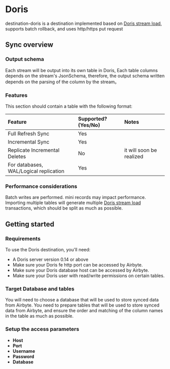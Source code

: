 # Doris

destination-doris is a destination implemented based on [Doris stream load](https://doris.apache.org/docs/dev/data-operate/import/import-way/stream-load-manual), supports batch rollback, and uses http/https put request

## Sync overview

### Output schema

Each stream will be output into its own table in Doris, Each table columns depends on the stream's JsonSchema, therefore, the output schema written depends on the parsing of the column by the stream。


### Features

This section should contain a table with the following format:

| Feature | Supported?(Yes/No) | Notes |
| :--- |:-------------------| :--- |
| Full Refresh Sync | Yes                |  |
| Incremental Sync | Yes                |  |
| Replicate Incremental Deletes | No                 | it will soon be realized |
| For databases, WAL/Logical replication | Yes                |  |

### Performance considerations

Batch writes are performed. mini records may impact performance.  
Importing multiple tables will generate multiple [Doris stream load](https://doris.apache.org/docs/dev/data-operate/import/import-way/stream-load-manual) transactions, which should be split as much as possible.

## Getting started

### Requirements

To use the Doris destination, you'll need:
* A Doris server version 0.14 or above
* Make sure your Doris fe http port can be accessed by Airbyte.
* Make sure your Doris database host can be accessed by Airbyte. 
* Make sure your Doris user with read/write permissions on certain tables.

### Target Database and tables
You will need to choose a database that will be used to store synced data from Airbyte.
You need to prepare tables that will be used to store synced data from Airbyte, and ensure the order and matching of the column names in the table as much as possible.

### Setup the access parameters

* **Host**
* **Port**
* **Username**
* **Password**
* **Database**
